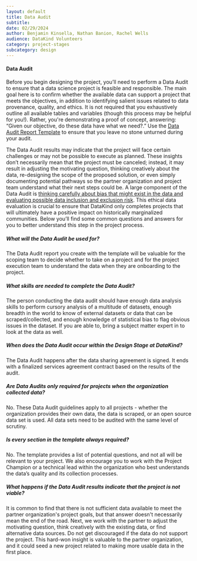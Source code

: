 ```yaml
---
layout: default
title: Data Audit
subtitle:
date: 02/29/2024
author: Benjamin Kinsella, Nathan Banion, Rachel Wells
audience: DataKind Volunteers
category: project-stages
subcategory: design
---
```


#### Data Audit

Before you begin designing the project, you’ll need to perform a Data Audit to ensure that a data science project is feasible and responsible. The main goal here is to confirm whether the available data can support a project that meets the objectives, in addition to identifying salient issues related to data provenance, quality, and ethics. It is not required that you exhaustively outline all available tables and variables (though this process may be helpful for you!). Rather, you're demonstrating a proof of concept, answering: “Given our objective, do these data have what we need?.” Use the  [Data Audit Report Template](https://docs.google.com/document/d/10QyBpO_0uNOtzQ4Kfqkw3cv-1wv-BjYP_VJj_zyYzwc/edit?usp=sharing) to ensure that you leave no stone unturned during your audit. 

The Data Audit results may indicate that the project will face certain challenges or may not be possible to execute as planned. These insights don’t necessarily mean that the project must be canceled; instead, it may result in adjusting the motivating question, thinking creatively about the data, re\-designing the scope of the proposed solution, or even simply documenting potential pathways so the partner organization and project team understand what their next steps could be. A large component of the Data Audit is  [thinking carefully about bias that might exist in the data and evaluating possible data inclusion and exclusion risk](https://playbook.datakind.org/playbook/articles/44). This ethical data evaluation is crucial to ensure that DataKind only completes projects that will ultimately have a positive impact on historically marginalized communities. Below you’ll find some common questions and answers for you to better understand this step in the project process. 

##### What will the Data Audit be used for?

The Data Audit report you create with the template will be valuable for the scoping team to decide whether to take on a project and for the project execution team to understand the data when they are onboarding to the project.

##### What skills are needed to complete the Data Audit?

The person conducting the data audit should have enough data analysis skills to perform cursory analysis of a multitude of datasets, enough breadth in the world to know of external datasets or data that can be scraped/collected, and enough knowledge of statistical bias to flag obvious issues in the dataset. If you are able to, bring a subject matter expert in to look at the data as well.

##### When does the Data Audit occur within the Design Stage at DataKind?

The Data Audit happens after the data sharing agreement is signed. It ends with a finalized services agreement contract based on the results of the audit. 

##### Are Data Audits only required for projects when the organization collected data?

No. These Data Audit guidelines apply to all projects \- whether the organization provides their own data, the data is scraped, or an open source data set is used. All data sets need to be audited with the same level of scrutiny. 

##### Is every section in the template always required?

No. The template provides a list of potential questions, and not all will be relevant to your project. We also encourage you to work with the Project Champion or a technical lead within the organization who best understands the data’s quality and its collection processes.

##### What happens if the Data Audit results indicate that the project is not viable?

It is common to find that there is not sufficient data available to meet the partner organization's project goals, but that answer doesn't necessarily mean the end of the road. Next, we work with the partner to adjust the motivating question, think creatively with the existing data, or find alternative data sources. Do not get discouraged if the data do not support the project. This hard\-won insight is valuable to the partner organization, and it could seed a new project related to making more usable data in the first place.
